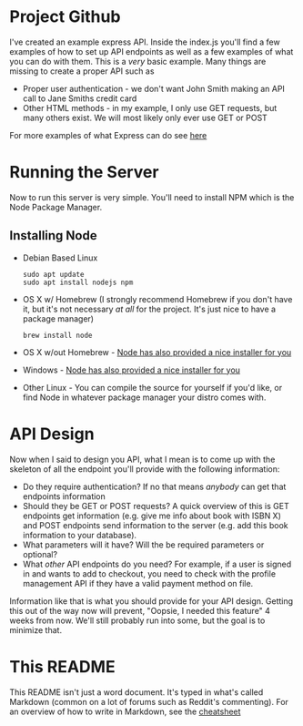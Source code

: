 # Project Github 
I've created an example express API.  Inside the index.js you'll find a few examples of how to set up API endpoints as well as a few examples of what you can do with them.  This is a _very_ basic example.  Many things are missing to create a proper API such as 
* Proper user authentication - we don't want John Smith making an API call to Jane Smiths credit card
* Other HTML methods - in my example, I only use GET requests, but many others exist.  We will most likely only ever use GET or POST

For more examples of what Express can do see [here](https://expressjs.com/en/4x/api.html)

# Running the Server
Now to run this server is very simple.  You'll need to install NPM which is the Node Package Manager.

Installing Node
--------------- 
* Debian Based Linux

   ```
   sudo apt update
   sudo apt install nodejs npm
   ```
* OS X w/ Homebrew (I strongly recommend Homebrew if you don't have it, but it's not necessary _at all_ for the project.  It's just nice to have a package manager)

    ```
    brew install node
    ```
* OS X w/out Homebrew  - [Node has also provided a nice installer for you](https://nodejs.org/en/download/)
* Windows - [Node has also provided a nice installer for you](https://nodejs.org/en/download/)
* Other Linux - You can compile the source for yourself if you'd like, or find Node in whatever package manager your distro comes with.


# API Design
Now when I said to design you API, what I mean is to come up with the skeleton of all the endpoint you'll provide with the following information:
* Do they require authentication?  If no that means _anybody_ can get that endpoints information
* Should they be GET or POST requests?  A quick overview of this is GET endpoints get information (e.g. give me info about book with ISBN X) and POST endpoints send information to the server (e.g. add this book information to your database).
* What parameters will it have?  Will the be required parameters or optional?
* What _other_ API endpoints do you need?  For example, if a user is signed in and wants to add to checkout, you need to check with the profile management API if they have a valid payment method on file.

Information like that is what you should provide for your API design.  Getting this out of the way now will prevent, "Oopsie, I needed this feature" 4 weeks from now.  We'll still probably run into some, but the goal is to minimize that. 


# This README
This README isn't just a word document.  It's typed in what's called Markdown (common on a lot of forums such as Reddit's commenting).  For an overview of how to write in Markdown, see the [cheatsheet](https://github.com/adam-p/markdown-here/wiki/Markdown-Cheatsheet#lists)
